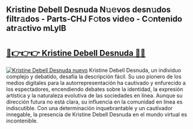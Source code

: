 ## Kristine Debell Desnuda N𝚞𝚎vos desn𝚞dos filtr𝚊dos - Parts-CHJ F𝚘tos vid𝚎o - C𝚘ntenido atr𝚊ctivo mLylB

# <h2><a href="http://mb02f1.tromn.icu/?c=Kristine+Debell+Desnuda">🔗👉👉👉 Kristine Debell Desnuda 🔗🔗</a></h2>

[![Kristine Debell Desnuda nuevo](https://i.imgur.com/pEAQMta.gif)](http://mb02f1.tromn.icu/?c=Kristine+Debell+Desnuda)
Kristine Debell Desnuda, un individuo complejo y debatido, desafía la descripción fácil. Su uso pionero de los medios digitales para la autorrepresentación ha cautivado y enfurecido a los espectadores, encendiendo debates sobre la identidad, la expresión artística y la naturaleza evolutiva de las sociedades en línea. Aunque su dirección futura no está clara, su influencia en la comunidad en línea es indiscutible. Con una determinación inquebrantable y un cautivador innegable, la presencia de Kristine Debell Desnuda en el mundo virtual es incontenible.
